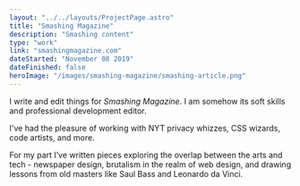 ```yaml
---
layout: "../../layouts/ProjectPage.astro"
title: "Smashing Magazine"
description: "Smashing content"
type: "work"
link: "smashingmagazine.com"
dateStarted: "November 08 2019"
dateFinished: false
heroImage: "/images/smashing-magazine/smashing-article.png"
---
```


I write and edit things for _Smashing Magazine_. I am somehow its soft skills and professional development editor.

I've had the pleasure of working with NYT privacy whizzes, CSS wizards, code artists, and more.

For my part I’ve written pieces exploring the overlap between the arts and tech - newspaper design, brutalism in the realm of web design, and drawing lessons from old masters like Saul Bass and Leonardo da Vinci. 
